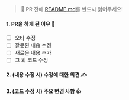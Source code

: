 > 📌 PR 전에 [README.md](https://github.com/kc-ml2/mas-tutorials/blob/main/README.md)를 반드시 읽어주세요!

#### 1. PR을 하게 된 이유 🤔

- [ ] 오타 수정
- [ ] 잘못된 내용 수정
- [ ] 새로운 내용 추가
- [ ] 그 외 코드 수정

#### 2. (내용 수정 시) 수정에 대한 의견 ✍️

#### 3. (코드 수정 시) 주요 변경 사항 👍
